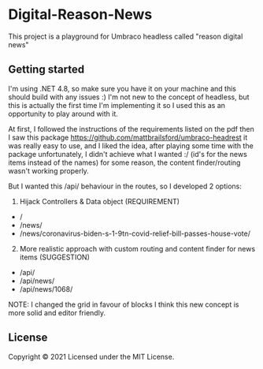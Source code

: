 # Digital-Reason-News
This project is a playground for Umbraco headless called "reason digital news"

## Getting started

I'm using .NET 4.8, so make sure you have it on your machine and this should build with any issues :)
I'm not new to the concept of headless, but this is actually the first time I'm implementing it
so I used this as an opportunity to play around with it.

At first, I followed the instructions of the requirements listed on the pdf
then I saw this package https://github.com/mattbrailsford/umbraco-headrest
it was really easy to use, and I liked the idea, after playing some time with the package
unfortunately, I didn't achieve what I wanted :/ (id's for the news items instead of the names)
for some reason, the content finder/routing wasn't working properly.

But I wanted this /api/ behaviour in the routes, so I developed 2 options:

1) Hijack Controllers & Data object (REQUIREMENT)
- /
- /news/
- /news/coronavirus-biden-s-1-9tn-covid-relief-bill-passes-house-vote/


2) More realistic approach with custom routing and content finder for news items (SUGGESTION)
- /api/
- /api/news/
- /api/news/1068/

NOTE: I changed the grid in favour of blocks I think this new concept is more solid and editor friendly.

## License

Copyright &copy; 2021
Licensed under the MIT License.